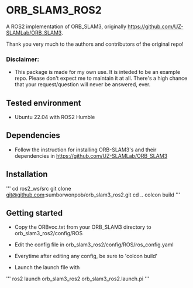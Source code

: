 # ORB_SLAM3_ROS2
A ROS2 implementation of ORB_SLAM3, originally https://github.com/UZ-SLAMLab/ORB_SLAM3.

Thank you very much to the authors and contributors of the original repo!

### Disclaimer: 
* This package is made for my own use. It is inteded to be an example repo. Please don't expect me to maintain it at all. There's a high chance that your request/question will never be answered, ever.

## Tested environment
* Ubuntu 22.04 with ROS2 Humble

## Dependencies
* Follow the instruction for installing ORB-SLAM3's and their dependencies in https://github.com/UZ-SLAMLab/ORB_SLAM3

## Installation
'''
cd ros2_ws/src
git clone git@github.com:sumborwonpob/orb_slam3_ros2.git
cd ..
colcon build
'''

## Getting started
* Copy the ORBvoc.txt from your ORB_SLAM3 directory to orb_slam3_ros2/config/ROS

* Edit the config file in orb_slam3_ros2/config/ROS/ros_config.yaml

* Everytime after editing any config, be sure to 'colcon build'

* Launch the launch file with

'''
ros2 launch orb_slam3_ros2 orb_slam3_ros2.launch.pi
'''